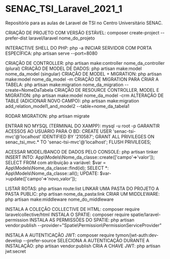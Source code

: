 # SENAC_TSI_Laravel_2021_1
Repositório para as aulas de Laravel de TSI no Centro Universitário SENAC.

CRIAÇÃO DE PROJETO COM VERSÃO ESTÁVEL: composer create-project --prefer-dist laravel/laravel nome_do_projeto

INTERACTIVE SHELL DO PHP: php -a 
INICIAR SERVIDOR COM PORTA ESPECÍFICA: php artisan serve --port=8080

CRIAÇÃO DE CONTROLLER: php artisan make:controller nome_da_controller (plural)
CRIAÇÃO DE MODEL DE DADOS: php artisan make:model nome_da_model (singular)
CRIAÇÃO DE MODEL + MIGRATION: php artisan make:model nome_da_model -m
CRIAÇÃO DE MIGRATION PARA CRIAR A TABELA: php artisan make:migration nome_da_migration --create=NomeDaTabela
CRIAÇÃO DE RESOURCE CONTROLLER, MODEL E MIGRATION: php artisan make:model nome_da_model -crm
ALTERAÇÃO DE TABLE (ADICIONAR NOVO CAMPO): php artisan make:migration add_relation_model1_and_model2 --table=nome_da_tabela1

RODAR MIGRATION: php artisan migrate

ENTRAR NO MYSQL (TERMINAL DO XAMPP): mysql -u root -p
GARANTIR ACESSOS AO USUÁRIO PARA O BD:
	CREATE USER 'senac-tsi-mvc'@'localhost' IDENTIFIED BY '210587';
	GRANT ALL PRIVILEGES ON senac_tsi_mvc.* TO 'senac-tsi-mvc'@'localhost';
	FLUSH PRIVILEGES;

ACESSAR MODEL/BANCO DE DADOS PELO CONSOLE: php artisan tinker
	INSERT INTO: App\Models\Nome_da_classe::create(['campo'=>'valor']);
	SELECT FROM com atribuição a variável: $var = App\Models\Nome_da_classe::find(id);
	SELECT *: App\Models\Nome_da_classe::all();
	UPDATE: $var->update(['campo'=>'novo_valor']);

LISTAR ROTAS: php artisan route:list
LINKAR UMA PASTA DO PROJETO A PASTA PUBLIC: php artisan nome_da_pasta:link
CRIAR UM MIDDLEWARE: php artisan make:middleware nome_do_middleware

INSTALA A COLEÇÃO COLLECTIVE DE HTML: composer require laravelcollective/html
INSTALA O SPATIE: composer require spatie/laravel-permission
INSTALA AS PERMISSÕES DO SPATIE: php artisan vendor:publish --provider="Spatie\Permission\PermissionServiceProvider"

INSTALA A AUTENTICAÇÃO JWT: composer require tymon/jwt-auth:dev-develop --prefer-source
SELECIONA A AUTENTICAÇÃO DURANTE A INSTALAÇÃO: php artisan vendor:publish
CRIA A CHAVE JWT: php artisan jwt:secret